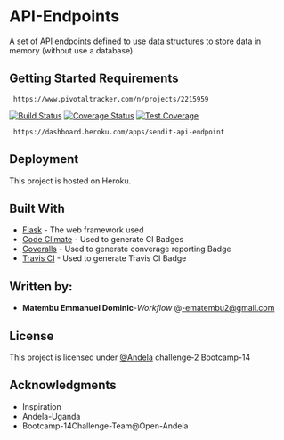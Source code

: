 # API-Endpoints

A set of API endpoints defined to use data structures
to store data in memory (without use a database).

## Getting Started Requirements
```
 https://www.pivotaltracker.com/n/projects/2215959
```
[![Build Status](https://travis-ci.com/ManuelDominic/API-Endpoints.svg?branch=develop)](https://travis-ci.com/ManuelDominic/API-Endpoints) [![Coverage Status](https://coveralls.io/repos/github/ManuelDominic/API-Endpoints/badge.svg?branch=develop)](https://coveralls.io/github/ManuelDominic/API-Endpoints?branch=develop)
[![Test Coverage](https://api.codeclimate.com/v1/badges/a99a88d28ad37a79dbf6/test_coverage)](https://codeclimate.com/github/codeclimate/codeclimate/test_coverage)

```
 https://dashboard.heroku.com/apps/sendit-api-endpoint
```  

## Deployment

This project is hosted on Heroku.

## Built With

* [Flask](http://flask.pocoo.org/) - The web framework used
* [Code Climate](https://maven.apache.org/) - Used to generate CI Badges
* [Coveralls](https://coveralls.io/) - Used to generate converage reporting Badge
* [Travis CI](https://travis-ci.org/) - Used to generate Travis CI Badge


## Written by:

* **Matembu Emmanuel Dominic**-*Workflow* @-ematembu2@gmail.com

## License

This project is licensed under [@Andela](https://andela.com/fellowship/) challenge-2 Bootcamp-14

## Acknowledgments
* Inspiration
* Andela-Uganda
* Bootcamp-14Challenge-Team@Open-Andela

